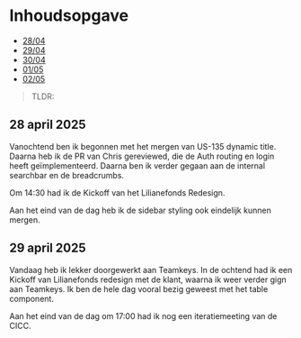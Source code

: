 # Inhoudsopgave

  - [28/04](#28-april-2025)
  - [29/04](#29-april-2025)
  - [30/04](#30-april-2025)
  - [01/05](#1-mei-2025)
  - [02/05](#2-mei-2025)

> TLDR: 

## 28 april 2025

Vanochtend ben ik begonnen met het mergen van US-135 dynamic title. Daarna heb ik de PR van Chris gereviewed, die de Auth routing en login heeft geïmplementeerd. Daarna ben ik verder gegaan aan de internal searchbar en de breadcrumbs.

Om 14:30 had ik de Kickoff van het Lilianefonds Redesign.

Aan het eind van de dag heb ik de sidebar styling ook eindelijk kunnen mergen.

## 29 april 2025

Vandaag heb ik lekker doorgewerkt aan Teamkeys. In de ochtend had ik een Kickoff van Lilianefonds redesign met de klant, waarna ik weer verder gign aan Teamkeys.
Ik ben de hele dag vooral bezig geweest met het table component.

Aan het eind van de dag om 17:00 had ik nog een iteratiemeeting van de CICC.
